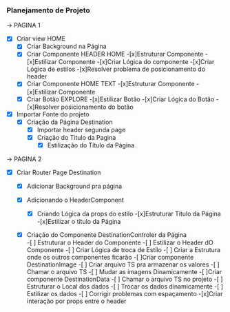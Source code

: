 ### Planejamento de Projeto

-> PAGINA 1 

-[x] Criar view HOME
    -[x] Criar Background na Página
    -[x] Criar Componente HEADER HOME
        -[x]Estruturar Componente
        -[x]Estilizar Componente
        -[x]Criar Lógica do componente
        -[x]Criar Lógica de estilos
        -[x]Resolver problema de posicionamento do header
    -[x] Criar Componente HOME TEXT
        -[x]Estruturar Componente
        -[x]Estilizar Componente
    -[x] Criar Botão EXPLORE
        -[x]Estilizar Botão
        -[x]Criar Lógica do Botão
        -[x]Resolver posicionamento do botão
-[x] Importar Fonte do projeto  
    -[x] Criação da Página Destination   
        -[x] Importar header segunda page
        -[x] Criação do Titulo da Pagina
            - [x] Estilização do Título da Página

-> PAGINA 2          

-[x] Criar Router Page Destination    
    -[x] Adicionar Background pra página
    -[x] Adicionando o HeaderComponent
        -[x] Criando Lógica da props do estilo
    -[x]Estruturar Titulo da Página
        -[x]Estilizar o título da Página     
    -[x] Criação do Componente DestinationControler da Página    
            -[ ] Estruturar o Header do Componente
            -[ ] Estilizar o Header dO Componente
            -[ ] Criar Lógica de troca de Estilo
            -[ ] Criar a Estrutura onde os outros componentes ficarão
                -[ ]Criar componente DestinationImage
                    -[ ] Criar arquivo TS pra armazenar os valores
                    -[ ] Chamar o arquivo TS 
                    -[ ] Mudar as imagens Dinamicamente
                -[ ]Criar componente DestinationData
                    -[ ] Chamar o arquivo TS no projeto
                    -[ ] Estruturar o Local dos dados
                    -[ ] Trocar os dados dinamicamente
                    -[ ] Estilizar os dados
            -[ ] Corrigir problemas com espaçamento
-[x]Criar interação por props entre o header


